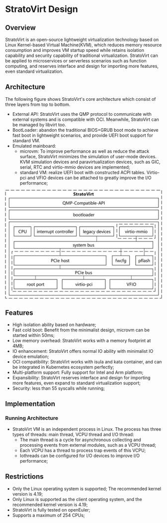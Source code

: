 # StratoVirt Design

## Overview

StratoVirt is an open-source lightweight virtualization technology based on
Linux Kernel-based Virtual Machine(KVM), which reduces memory resource
consumption and improves VM startup speed while retains isolation capability and
security capability of traditional virtualization. StratoVirt can be applied to
microservices or serverless scenarios such as function computing, and reserves
interface and design for importing more features, even standard virtualization.

## Architecture

The following figure shows StratoVirt's core architecture which consist of three
layers from top to bottom.

- External API: StratoVirt uses the QMP protocol to communicate with external
systems and is compatible with OCI. Meanwhile, StratoVirt can be managed by
libvirt too.
- BootLoader: abandon the traditional BIOS+GRUB boot mode to achieve fast boot
in lightweight scenarios, and provide UEFI boot support for standard VM.
- Emulated mainboard:
  - microvm: To improve performance as well as reduce the attack surface,
  StratoVirt minimizes the simulation of user-mode devices. KVM simulation
  devices and paravirtualization devices, such as GIC, serial, RTC and
  virtio-mmio devices are implemented;
  - standard VM: realize UEFI boot with constructed ACPI tables. Virtio-pci and
VFIO devices can be attached to greatly improve the I/O performance;

![image](images/StratoVirt-arch.jpg)

## Features

- High isolation ability based on hardware;
- Fast cold boot: Benefit from the minimalist design, microvm can be started
within 50ms;
- Low memory overhead: StratoVirt works with a memory footprint at 4MB;
- IO enhancement: StratoVirt offers normal IO ability with minimalist IO device
emulation;
- OCI compatibility: StratoVirt works with isula and kata container, and can be
integrated in Kubernetes ecosystem perfectly;
- Multi-platform support: Fully support for Intel and Arm platform;
- Expansibility: StratoVirt reserves interface and design for importing more
features, even expand to standard virtualization support;
- Security: less than 55 syscalls while running;

## Implementation

### Running Architecture

- StratoVirt VM is an independent process in Linux. The process has three types
of threads: main thread, VCPU thread and I/O thread:
    - The main thread is a cycle for asynchronous collecting and processing
    events from external modules, such as a VCPU thread;
    - Each VCPU has a thread to process trap events of this VCPU;
    - Iothreads can be configured for I/O devices to improve I/O performance;

## Restrictions

- Only the Linux operating system is supported; The recommended kernel version
is 4.19;
- Only Linux is supported as the client operating system, and the recommended
kernel version is 4.19;
- StratoVirt is fully tested on openEuler;
- Supports a maximum of 254 CPUs;
